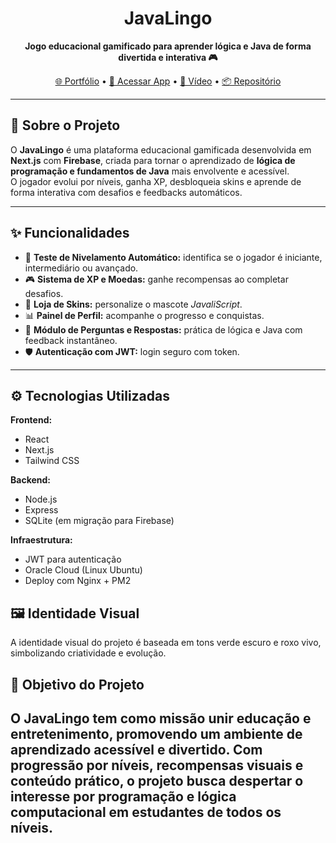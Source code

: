 <h1 align="center">JavaLingo</h1>

<p align="center">
  <strong>Jogo educacional gamificado para aprender lógica e Java de forma divertida e interativa 🎮</strong>
</p>

<p align="center">
  <a href="https://javalingo-portfolio.vercel.app/">🌐 Portfólio</a> •
  <a href="http://152.67.51.137:3001/">🚀 Acessar App</a> •
  <a href="https://www.youtube.com/watch?v=wWgP46z7LHw">🎥 Vídeo</a> •
  <a href="https://github.com/adudasena/javalingo-jogo-extensao">📦 Repositório</a>
</p>

---

## 📖 Sobre o Projeto

O **JavaLingo** é uma plataforma educacional gamificada desenvolvida em **Next.js** com **Firebase**, criada para tornar o aprendizado de **lógica de programação e fundamentos de Java** mais envolvente e acessível.  
O jogador evolui por níveis, ganha XP, desbloqueia skins e aprende de forma interativa com desafios e feedbacks automáticos.

---

## ✨ Funcionalidades

- 🧠 **Teste de Nivelamento Automático:** identifica se o jogador é iniciante, intermediário ou avançado.  
- 🎮 **Sistema de XP e Moedas:** ganhe recompensas ao completar desafios.  
- 🦔 **Loja de Skins:** personalize o mascote *JavaliScript*.  
- 📊 **Painel de Perfil:** acompanhe o progresso e conquistas.  
- 💬 **Módulo de Perguntas e Respostas:** prática de lógica e Java com feedback instantâneo.  
- 🛡️ **Autenticação com JWT:** login seguro com token.  

---

## ⚙️ Tecnologias Utilizadas

**Frontend:**
- React  
- Next.js  
- Tailwind CSS  

**Backend:**
- Node.js  
- Express  
- SQLite (em migração para Firebase)  

**Infraestrutura:**
- JWT para autenticação  
- Oracle Cloud (Linux Ubuntu)  
- Deploy com Nginx + PM2  

## 🖼️ Identidade Visual

A identidade visual do projeto é baseada em tons verde escuro e roxo vivo, simbolizando criatividade e evolução.

## 🧭 Objetivo do Projeto

O JavaLingo tem como missão unir educação e entretenimento, promovendo um ambiente de aprendizado acessível e divertido.
Com progressão por níveis, recompensas visuais e conteúdo prático, o projeto busca despertar o interesse por programação e lógica computacional em estudantes de todos os níveis.
---